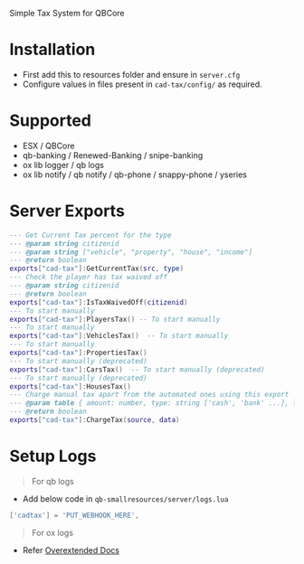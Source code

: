 Simple Tax System for QBCore

# Installation

-   First add this to resources folder and ensure in `server.cfg`
-   Configure values in files present in `cad-tax/config/` as required.

# Supported

-   ESX / QBCore
-   qb-banking / Renewed-Banking / snipe-banking
-   ox lib logger / qb logs
-   ox lib notify / qb notify / qb-phone / snappy-phone / yseries

# Server Exports

```lua
--- Get Current Tax percent for the type
--- @param string citizenid
--- @param string ["vehicle", "property", "house", "income"]
--- @return boolean
exports["cad-tax"]:GetCurrentTax(src, type)
--- Check the player has tax waived off
--- @param string citizenid
--- @return boolean
exports["cad-tax"]:IsTaxWaivedOff(citizenid)
--- To start manually
exports["cad-tax"]:PlayersTax() -- To start manually
--- To start manually
exports["cad-tax"]:VehiclesTax()  -- To start manually
--- To start manually
exports["cad-tax"]:PropertiesTax()
--- To start manually (deprecated)
exports["cad-tax"]:CarsTax()  -- To start manually (deprecated)
--- To start manually (deprecated)
exports["cad-tax"]:HousesTax()
--- Charge manual tax apart from the automated ones using this export
--- @param table { amount: number, type: string ['cash', 'bank' ...], taxtype: string ['food' ...] }
--- @return boolean
exports["cad-tax"]:ChargeTax(source, data)
```

# Setup Logs

> For qb logs

-   Add below code in `qb-smallresources/server/logs.lua`

```lua
['cadtax'] = 'PUT_WEBHOOK_HERE',
```

> For ox logs

-   Refer [Overextended Docs](https://overextended.dev/ox_lib/Modules/Logger/Server)
